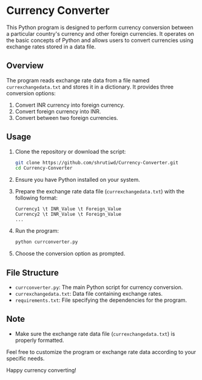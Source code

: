 # Currency Converter

This Python program is designed to perform currency conversion between a particular country's currency and other foreign currencies. It operates on the basic concepts of Python and allows users to convert currencies using exchange rates stored in a data file.

## Overview

The program reads exchange rate data from a file named `currexchangedata.txt` and stores it in a dictionary. It provides three conversion options:

1. Convert INR currency into foreign currency.
2. Convert foreign currency into INR.
3. Convert between two foreign currencies.

## Usage

1. Clone the repository or download the script:

    ```bash
    git clone https://github.com/shrutiwd/Currency-Converter.git
    cd Currency-Converter
    ```

2. Ensure you have Python installed on your system.

3. Prepare the exchange rate data file (`currexchangedata.txt`) with the following format:

    ```
    Currency1 \t INR_Value \t Foreign_Value
    Currency2 \t INR_Value \t Foreign_Value
    ...
    ```

4. Run the program:

    ```bash
    python currconverter.py
    ```

5. Choose the conversion option as prompted.

## File Structure

- `currconverter.py`: The main Python script for currency conversion.
- `currexchangedata.txt`: Data file containing exchange rates.
- `requirements.txt`: File specifying the dependencies for the program.

## Note

- Make sure the exchange rate data file (`currexchangedata.txt`) is properly formatted.

Feel free to customize the program or exchange rate data according to your specific needs.

Happy currency converting!

